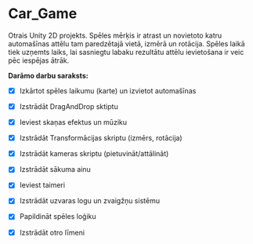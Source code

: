 # Car_Game
Otrais Unity 2D projekts.
Spēles mērķis ir atrast un novietoto katru
automašīnas attēlu tam paredzētajā vietā,
izmērā un rotācija. Spēles laikā tiek uzņemts laiks,
lai sasniegtu labaku rezultātu attēlu ievietošana ir
veic pēc iespējas ātrāk.

**Darāmo darbu saraksts:**
- [x] Izkārtot spēles laikumu (karte) un izvietot automašīnas
- [x] Izstrādāt DragAndDrop sktiptu
- [x] Ieviest skaņas efektus un mūziku
- [x] Izstrādāt Transformācijas skriptu (izmērs, rotācija)
- [x] Izstrādāt kameras skriptu (pietuvināt/attālināt)
- [x] Izstrādāt sākuma ainu
- [x] Ieviest taimeri
- [x] Izstrādāt uzvaras logu un zvaigžņu sistēmu
- [X] Papildināt spēles loģiku
- [X] Izstrādāt otro līmeni


